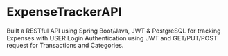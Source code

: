 # ExpenseTrackerAPI
Built a RESTful API using Spring Boot/Java, JWT & PostgreSQL for tracking Expenses with USER Login Authentication using JWT and GET/PUT/POST request for Transactions and Categories.
